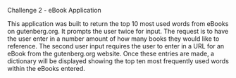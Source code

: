 Challenge 2 - eBook Application

This application was built to return the top 10 most used words from eBooks on gutenberg.org.
It prompts the user twice for input. The request is to have the user enter in a number amount of how 
many books they would like to reference. The second user input requires the user to enter in a URL for 
an eBook from the gutenberg.org website. Once these entries are made, a dictionary will be displayed showing
the top ten most frequently used words within the eBooks entered. 

